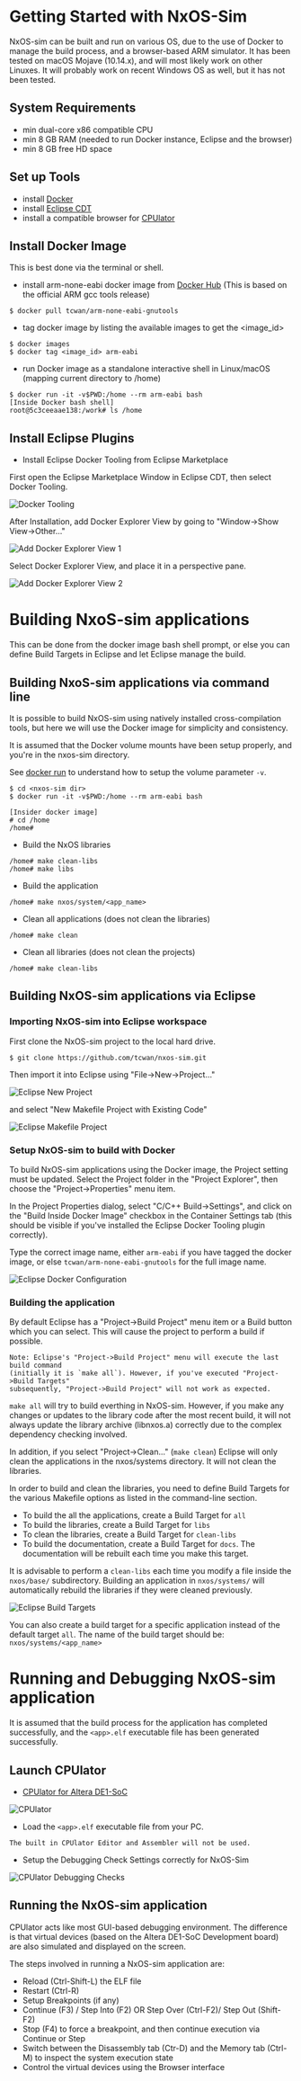 # Getting Started with NxOS-Sim
NxOS-sim can be built and run on various OS, due to the use of Docker to manage the build process, and a browser-based ARM simulator.
It has been tested on macOS Mojave (10.14.x), and will most likely work on other Linuxes.
It will probably work on recent Windows OS as well, but it has not been tested.

## System Requirements
- min dual-core x86 compatible CPU
- min 8 GB RAM (needed to run Docker instance, Eclipse and the browser)
- min 8 GB free HD space

## Set up Tools
- install [Docker](https://www.docker.com/)
- install [Eclipse CDT](https://www.eclipse.org/cdt/)
- install a compatible browser for [CPUlator](https://cpulator.01xz.net/doc/#requirements)

## Install Docker Image

This is best done via the terminal or shell.

- install arm-none-eabi docker image from [Docker Hub](https://hub.docker.com/r/tcwan/arm-none-eabi-gnutools)
(This is based on the official ARM gcc tools release)
```
$ docker pull tcwan/arm-none-eabi-gnutools
```

- tag docker image by listing the available images to get the <image_id>
```
$ docker images
$ docker tag <image_id> arm-eabi
```

- run Docker image as a standalone interactive shell in Linux/macOS (mapping current directory to /home)
```
$ docker run -it -v$PWD:/home --rm arm-eabi bash
[Inside Docker bash shell]
root@5c3ceeaae138:/work# ls /home
```

## Install Eclipse Plugins
- Install Eclipse Docker Tooling from Eclipse Marketplace

First open the Eclipse Marketplace Window in Eclipse CDT, then select Docker Tooling.

![Docker Tooling](images/Eclipse-Marketplace-Docker-Tooling.png)

After Installation, add Docker Explorer View by going to "Window->Show View->Other..."

![Add Docker Explorer View 1](images/Eclipse-Add-View.png)

Select Docker Explorer View, and place it in a perspective pane.

![Add Docker Explorer View 2](images/Eclipse-Add-Docker-Explorer-View.png)


# Building NxoS-sim applications

This can be done from the docker image bash shell prompt, or else you can define Build Targets in Eclipse and let Eclipse manage the build.

## Building NxoS-sim applications via command line

It is possible to build NxOS-sim using natively installed cross-compilation tools, but here we will use the Docker image for simplicity and consistency.

It is assumed that the Docker volume mounts have been setup properly, and you're in the nxos-sim directory.

See [docker run](https://linuxize.com/post/docker-run-command/) to understand how to setup the
volume parameter `-v`.
```
$ cd <nxos-sim dir>
$ docker run -it -v$PWD:/home --rm arm-eabi bash

[Insider docker image]
# cd /home
/home#
```

- Build the NxOS libraries
```
/home# make clean-libs
/home# make libs
```
- Build the application 
```
/home# make nxos/system/<app_name>
```
- Clean all applications (does not clean the libraries)
```
/home# make clean
```

- Clean all libraries (does not clean the projects)
```
/home# make clean-libs
```

## Building NxOS-sim applications via Eclipse

### Importing NxOS-sim into Eclipse workspace

First clone the NxOS-sim project to the local hard drive.

```
$ git clone https://github.com/tcwan/nxos-sim.git
```

Then import it into Eclipse using "File->New->Project..."

![Eclipse New Project](images/Eclipse-New-Project.png)

and select "New Makefile Project with Existing Code"

![Eclipse Makefile Project](images/Eclipse-Makefile-Project-from-Existing-Code.png)

### Setup NxOS-sim to build with Docker

To build NxOS-sim applications using the Docker image, the Project setting must be updated.
Select the Project folder in the "Project Explorer", then choose the "Project->Properties" menu item.

In the Project Properties dialog, select "C/C++ Build->Settings", and click on the "Build Inside Docker Image" checkbox in the Container Settings tab (this should be visible if you've installed the Eclipse Docker Tooling plugin correctly).

Type the correct image name, either `arm-eabi` if you have tagged the docker image, or else `tcwan/arm-none-eabi-gnutools` for the full image name.

![Eclipse Docker Configuration](images/Eclipse-Docker-Build-Config.png)


### Building the application

By default Eclipse has a "Project->Build Project" menu item or a Build button which you can select. This will cause the project to perform a build if possible. 

```
Note: Eclipse's "Project->Build Project" menu will execute the last build command
(initially it is `make all`). However, if you've executed "Project->Build Targets"
subsequently, "Project->Build Project" will not work as expected.
```

`make all` will try to build everthing in NxOS-sim. However, if you make any changes or updates to the library code after the most recent build, it will not always update the library archive (libnxos.a) correctly due to the complex dependency checking involved.

In addition, if you select "Project->Clean..." (`make clean`) Eclipse will only clean the applications in the nxos/systems directory. It will not clean the libraries.

In order to build and clean the libraries, you need to define Build Targets for the various Makefile options as listed in the command-line section.
- To build the all the applications, create a Build Target for `all`
- To build the libraries, create a Build Target for `libs`
- To clean the libraries, create a Build Target for `clean-libs`
- To build the documentation, create a Build Target for `docs`. The documentation will be rebuilt each time you make this target.

It is advisable to perform a `clean-libs` each time you modify a file inside the `nxos/base/` subdirectory. Building an application in `nxos/systems/` will automatically rebuild the libraries if they were cleaned previously.

![Eclipse Build Targets](images/Eclipse-Create-Build-Targets.png)

You can also create a build target for a specific application instead of the default target `all`. The name of the build target should be: `nxos/systems/<app_name>`
# Running and Debugging NxOS-sim application

It is assumed that the build process for the application has completed successfully, and the `<app>.elf` executable file has been generated successfully.

## Launch CPUlator
- [CPUlator for Altera DE1-SoC](https://cpulator.01xz.net/?sys=arm-de1soc)

![CPUlator](images/CPUlator-DE1-SoC.png)

- Load the `<app>.elf` executable file from your PC. 
```
The built in CPUlator Editor and Assembler will not be used.
```
- Setup the Debugging Check Settings correctly for NxOS-Sim

![CPUlator Debugging Checks](images/CPUlator-Debugging-Check-Settings.png)

## Running the NxOS-sim application

CPUlator acts like most GUI-based debugging environment. The difference is that virtual devices (based on the Altera DE1-SoC Development board) are also simulated and displayed on the screen.

The steps involved in running a NxOS-sim application are:
- Reload (Ctrl-Shift-L) the ELF file
- Restart (Ctrl-R)
- Setup Breakpoints (if any)
- Continue (F3) / Step Into (F2) OR Step Over (Ctrl-F2)/ Step Out (Shift-F2)
- Stop (F4) to force a breakpoint, and then continue execution via Continue or Step
- Switch between the Disassembly tab (Ctr-D) and the Memory tab (Ctrl-M) to inspect the system execution state
- Control the virtual devices using the Browser interface
